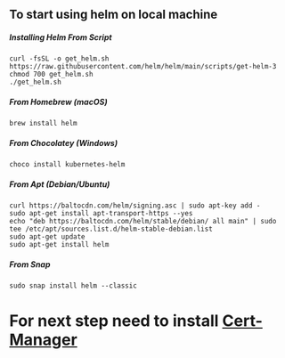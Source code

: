 ## To start using helm on local machine


##### Installing Helm From Script
```
curl -fsSL -o get_helm.sh https://raw.githubusercontent.com/helm/helm/main/scripts/get-helm-3
chmod 700 get_helm.sh
./get_helm.sh
```
##### From Homebrew (macOS)
```
brew install helm
```

##### From Chocolatey (Windows)
```
choco install kubernetes-helm
```


##### From Apt (Debian/Ubuntu)
```
curl https://baltocdn.com/helm/signing.asc | sudo apt-key add -
sudo apt-get install apt-transport-https --yes
echo "deb https://baltocdn.com/helm/stable/debian/ all main" | sudo tee /etc/apt/sources.list.d/helm-stable-debian.list
sudo apt-get update
sudo apt-get install helm
```

##### From Snap
```
sudo snap install helm --classic

```


# For next step need to install [Cert-Manager] 

[Cert-Manager]: https://github.com/greatspoke/kubernetes/blob/master/docs/Install-kubernetes-cert-manager.md